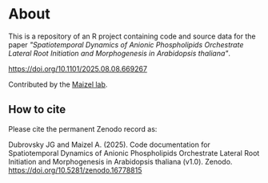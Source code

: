 # About

This is a repository of an R project containing code and source data for the paper *"Spatiotemporal Dynamics of Anionic Phospholipids Orchestrate Lateral Root Initiation and Morphogenesis in Arabidopsis thaliana"*. 

https://doi.org/10.1101/2025.08.08.669267

Contributed by the [Maizel lab](https://www.cos.uni-heidelberg.de/en/research-groups/cell-and-developmental-biology "https://www.cos.uni-heidelberg.de/en/research-groups/cell-and-developmental-biology").

## How to cite
Please cite the permanent Zenodo record as:

Dubrovsky JG and Maizel A. (2025).
Code documentation for Spatiotemporal Dynamics of Anionic Phospholipids Orchestrate Lateral Root Initiation and Morphogenesis in Arabidopsis thaliana (v1.0). Zenodo.
https://doi.org/10.5281/zenodo.16778815

